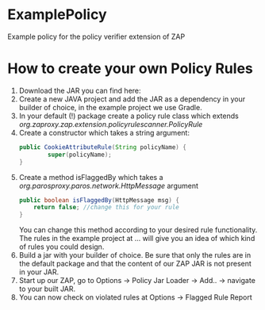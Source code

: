 # ExamplePolicy
Example policy for the policy verifier extension of ZAP


# How to create your own Policy Rules
1. Download the JAR you can find here: 
2. Create a new JAVA project and add the JAR as a dependency in your builder of choice, in the example project we use Gradle.
3. In your default (!) package create a policy rule class which extends _org.zaproxy.zap.extension.policyrulescanner.PolicyRule_
4. Create a constructor which takes a string argument:
	```Java
	public CookieAttributeRule(String policyName) {
	    	super(policyName);
	}
	```
5. Create a method isFlaggedBy which takes a _org.parosproxy.paros.network.HttpMessage_ argument 
	```Java
	public boolean isFlaggedBy(HttpMessage msg) {
	    return false; //change this for your rule
	}
	```
	 You can change this method according to your desired rule functionality. The rules in the example project at … will give you an idea of which kind of rules you could design.
6. Build a jar with your builder of choice. Be sure that only the rules are in the default package and that the content of our ZAP JAR is not present in your JAR.
7. Start up our ZAP, go to Options -> Policy Jar Loader -> Add.. -> navigate to your built JAR.
8. You can now check on violated rules at Options -> Flagged Rule Report

